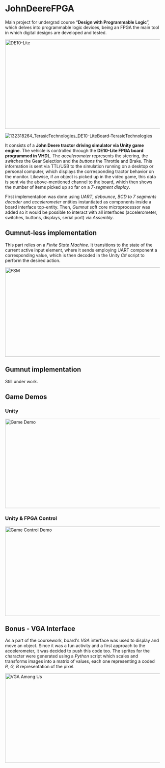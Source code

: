 # JohnDeereFPGA

Main project for undergrad course “**Design with Programmable Logic**”, which delves into programmable logic devices, being an FPGA the main tool in which digital designs are developed and tested.

<img src="https://github.com/fectec/JohnDeereFPGA/assets/127822858/c16ad87a-b44f-4f33-8b6f-cad34f7cb0b8" alt = "DE10-Lite" width="518" height="291"/>

![132318264_TerasicTechnologies_DE10-LiteBoard-TerasicTechnologies]()

It consists of a **John Deere tractor driving simulator via Unity game engine**. The vehicle is controlled through the **DE10-Lite FPGA board programmed in VHDL**. The *accelerometer* represents the steering, the *switches* the Gear Selection and the *buttons* the Throttle and Brake. This information is sent via TTL/USB to the simulation running on a desktop or personal computer, which displays the corresponding tractor behavior on the monitor. Likewise, if an object is picked up in the video game, this data is sent via the above-mentioned channel to the board, which then shows the number of items picked up so far on a *7-segment display*.

First implementation was done using *UART*, *debounce*, *BCD to 7 segments decoder* and *accelerometer* entities instantiated as components inside a board interface top-entity. Then, *Gumnut* soft core microprocessor was added so it would be possible to interact with all interfaces (accelerometer, switches, buttons, displays, serial port) via *Assembly*.

## Gumnut-less implementation

This part relies on a *Finite State Machine*. It transitions to the state of the current active input element, where it sends employing UART component a corresponding value, which is then decoded in the Unity *C#* script to perform the desired action.

<img src="https://github.com/fectec/JohnDeereFPGA/assets/127822858/c63962ac-0404-47f9-9ca1-4f194da40d04" alt = "FSM" width="518" height="291"/>

## Gumnut implementation

Still under work.

## Game Demos

### Unity

<img src="https://github.com/fectec/JohnDeereFPGA/assets/127822858/4d428feb-667c-4045-84e7-b67829407e78" alt = "Game Demo" width="518" height="291"/>

### Unity & FPGA Control

<img src="https://github.com/fectec/JohnDeereFPGA/assets/127822858/6a690e65-00ae-4835-879f-19182e60e8d9" alt = "Game Control Demo" width="518" height="291"/>

## Bonus - VGA Interface

As a part of the coursework, board's *VGA* interface was used to display and move an object. Since it was a fun activity and a first approach to the accelerometer, it was decided to push this code too. The sprites for the character were generated using a *Python* script which scales and transforms images into a matrix of values, each one representing a coded *R, G, B* representation of the pixel.

<img src="https://github.com/fectec/JohnDeereFPGA/assets/127822858/a2bd6ac9-bb7d-48b2-89cb-583ef9889255" alt = "VGA Among Us" width="518" height="291"/>
